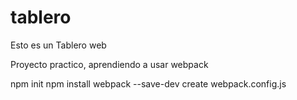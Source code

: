 # tablero
Esto es un Tablero web

Proyecto practico, aprendiendo a usar webpack

npm init
npm install webpack --save-dev
create webpack.config.js